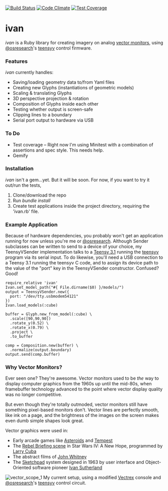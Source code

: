 [![Build Status](https://travis-ci.org/duncanmalashock/ivan.svg?branch=master)](https://travis-ci.org/duncanmalashock/ivan)
[![Code Climate](https://codeclimate.com/repos/5590faabe30ba052da00607c/badges/7726cf22d3b586bd14fa/gpa.svg)](https://codeclimate.com/repos/5590faabe30ba052da00607c/feed)
[![Test Coverage](https://codeclimate.com/repos/5590faabe30ba052da00607c/badges/7726cf22d3b586bd14fa/coverage.svg)](https://codeclimate.com/repos/5590faabe30ba052da00607c/coverage)

# ivan

_ivan_ is a Ruby library for creating imagery on analog [vector monitors](https://en.wikipedia.org/wiki/Vector_monitor), using [@osresearch](https://github.com/osresearch)'s [teensyv](https://github.com/osresearch/teensyv) control firmware.

### Features ###
_ivan_ currently handles:

* Saving/loading geometry data to/from Yaml files
* Creating new Glyphs (instantiations of geometric models)
* Scaling & translating Glyphs
* 3D perspective projection & rotation
* Composition of Glyphs inside each other
* Testing whether output is screen-safe
* Clipping lines to a boundary
* Serial port output to hardware via USB

### To Do
* Test coverage – Right now I'm using Minitest with a combination of assertions and spec style. This needs help.
* Gemify

### Installation
_ivan_ isn't a gem...yet. But it will be soon. For now, if you want to try it out/run the tests,

1. Clone/download the repo
2. Run *bundle install*
3. Create test applications inside the project directory, requiring the 'ivan.rb' file.

### Example Application
Because of hardware dependencies, you probably won't get an application running for now unless you're me or [@osresearch](https://github.com/osresearch). Although Sender subclasses can be written to send to a device of your choice, my TeensyVSender implementation talks to a [Teensy 3.1](https://www.pjrc.com/teensy/teensy31.html) running the [teensyv](https://github.com/osresearch/teensyv) program via its serial input. To do likewise, you'll need a USB connection to a Teensy 3.1 running the teensyv C code, and to assign its device path to the value of the "port" key in the TeensyVSender constructor. Confused? Good!
```
require_relative 'ivan'
Ivan.set_model_path("#{ File.dirname($0) }/models/")
output = TeensyVSender.new({
  port: "/dev/tty.usbmodem54121"
})
Ivan.load_models(:cube)

buffer = Glyph.new_from_model(:cube) \
  .scale([90,90,90])
  .rotate_y(0.52) \
  .rotate_x(0.79) \
  .project \
  .to_buffer

comp = Composition.new(buffer) \
  .normalize(output.boundary)
output.send(comp.buffer)
```

### Why Vector Monitors? ###
Ever seen one? They're awesome. Vector monitors used to be _the_ way to display computer graphics from the 1960s up until the mid-80s, when framebuffer technology advanced to the point where vector display quality was no longer competitive.

But even though they're totally outmoded, vector monitors still have something pixel-based monitors don't. Vector lines are perfectly smooth, like ink on a page, and the brightness of the images on the screen makes even dumb simple shapes look great.

Vector graphics were used in:

* Early arcade games like [Asteroids](https://en.wikipedia.org/wiki/Asteroids_(video_game)) and [Tempest](https://en.wikipedia.org/wiki/Tempest_(video_game))
* The [Rebel Briefing scene](https://www.youtube.com/watch?v=yMeSw00n3Ac) in Star Wars IV: A New Hope, programmed by [Larry Cuba](http://www.well.com/~cuba/Filmography.html)
* The abstract films of [John Whitney](https://www.google.com/search?q=john+whitney&espv=2&biw=1189&bih=810&source=lnms&tbm=isch&sa=X&ei=M6mRVabKA5agyATQ7a-oAg&ved=0CAcQ_AUoAg&dpr=1)
* The [Sketchpad](https://www.youtube.com/watch?v=T7dC98PNxyE) system designed in 1963 by user interface and Object-Oriented software pioneer [Ivan Sutherland](https://en.wikipedia.org/wiki/Ivan_Sutherland)

![vector_scope_1](https://cloud.githubusercontent.com/assets/3036676/8416647/1fec54ac-1e75-11e5-8aec-42038337900f.jpg)
My current setup, using a modified [Vectrex](https://en.wikipedia.org/wiki/Vectrex) console and [@osresearch](https://github.com/osresearch)'s [teensyv](https://github.com/osresearch/teensyv) control circuit.